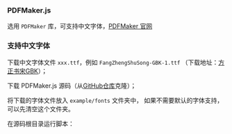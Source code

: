 ### PDFMaker.js

选用 `PDFMaker` 库，可支持中文字体，[PDFMaker 官网](http://pdfmake.org/)

### 支持中文字体

下载中文字体文件 `xxx.ttf`，例如 `FangZhengShuSong-GBK-1.ttf` （下载地址：[方正书宋GBK](https://fileres.fonts.net.cn/font-31610.zip?response-content-disposition=attachment%3Bfilename%3D%22FangZhengShuSong-GBK.zip%22&auth_key=1740965396-67c505d827f912x02471128-0-c94a47277173e39672c10853f30409ba)）；

下载 PDFMaker.js 源码（从[GitHub仓库](https://github.com/bpampuch/pdfmake)克隆）；

将下载的字体文件放入 `example/fonts` 文件夹中， 如果不需要默认的字体支持，可以先清空这个文件夹。

在源码根目录运行脚本：

```bash

```